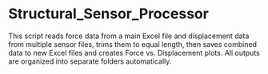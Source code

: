 # Structural_Sensor_Processor
This script reads force data from a main Excel file and displacement data from multiple sensor files, trims them to equal length, then saves combined data to new Excel files and creates Force vs. Displacement plots. All outputs are organized into separate folders automatically.
